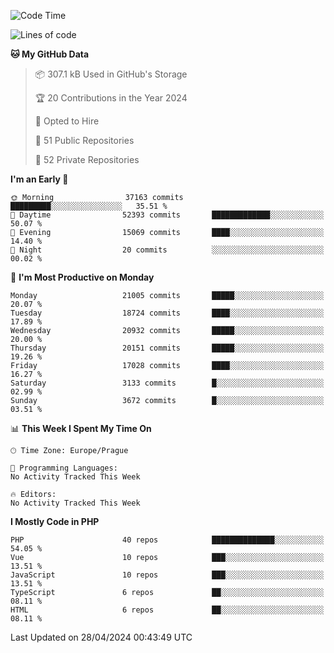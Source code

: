 <!--START_SECTION:waka-->
![Code Time](http://img.shields.io/badge/Code%20Time-1%2C583%20hrs%2058%20mins-blue)

![Lines of code](https://img.shields.io/badge/From%20Hello%20World%20I%27ve%20Written-32.9%20million%20lines%20of%20code-blue)

**🐱 My GitHub Data** 

> 📦 307.1 kB Used in GitHub's Storage 
 > 
> 🏆 20 Contributions in the Year 2024
 > 
> 💼 Opted to Hire
 > 
> 📜 51 Public Repositories 
 > 
> 🔑 52 Private Repositories 
 > 
**I'm an Early 🐤** 

```text
🌞 Morning                37163 commits       █████████░░░░░░░░░░░░░░░░   35.51 % 
🌆 Daytime                52393 commits       █████████████░░░░░░░░░░░░   50.07 % 
🌃 Evening                15069 commits       ████░░░░░░░░░░░░░░░░░░░░░   14.40 % 
🌙 Night                  20 commits          ░░░░░░░░░░░░░░░░░░░░░░░░░   00.02 % 
```
📅 **I'm Most Productive on Monday** 

```text
Monday                   21005 commits       █████░░░░░░░░░░░░░░░░░░░░   20.07 % 
Tuesday                  18724 commits       ████░░░░░░░░░░░░░░░░░░░░░   17.89 % 
Wednesday                20932 commits       █████░░░░░░░░░░░░░░░░░░░░   20.00 % 
Thursday                 20151 commits       █████░░░░░░░░░░░░░░░░░░░░   19.26 % 
Friday                   17028 commits       ████░░░░░░░░░░░░░░░░░░░░░   16.27 % 
Saturday                 3133 commits        █░░░░░░░░░░░░░░░░░░░░░░░░   02.99 % 
Sunday                   3672 commits        █░░░░░░░░░░░░░░░░░░░░░░░░   03.51 % 
```


📊 **This Week I Spent My Time On** 

```text
🕑︎ Time Zone: Europe/Prague

💬 Programming Languages: 
No Activity Tracked This Week

🔥 Editors: 
No Activity Tracked This Week
```

**I Mostly Code in PHP** 

```text
PHP                      40 repos            ██████████████░░░░░░░░░░░   54.05 % 
Vue                      10 repos            ███░░░░░░░░░░░░░░░░░░░░░░   13.51 % 
JavaScript               10 repos            ███░░░░░░░░░░░░░░░░░░░░░░   13.51 % 
TypeScript               6 repos             ██░░░░░░░░░░░░░░░░░░░░░░░   08.11 % 
HTML                     6 repos             ██░░░░░░░░░░░░░░░░░░░░░░░   08.11 % 
```




 Last Updated on 28/04/2024 00:43:49 UTC
<!--END_SECTION:waka-->
<!--
**AlexKratky/AlexKratky** is a ✨ _special_ ✨ repository because its `README.md` (this file) appears on your GitHub profile.

Here are some ideas to get you started:

- 🔭 I’m currently working on ...
- 🌱 I’m currently learning ...
- 👯 I’m looking to collaborate on ...
- 🤔 I’m looking for help with ...
- 💬 Ask me about ...
- 📫 How to reach me: ...
- 😄 Pronouns: ...
- ⚡ Fun fact: ...
-->
